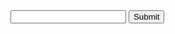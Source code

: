 <html>
<head>
  <meta charset="UTF-8">
  <script language="javascript" type="text/javascript" src="https://cdn.jsdelivr.net/npm/p5@1.0.0/lib/p5.min.js"></script>
  <!-- uncomment lines below to include extra p5 libraries -->
  
  <!--<script language="javascript" src="https://cdn.jsdelivr.net/npm/p5@1.0.0/lib/addons/p5.sound.min.js"></script>-->
  <script language="javascript" type="text/javascript" src="sketch.js"></script>
  <!-- this line removes any default padding and style. you might only need one of these values set. -->
</head>

<body onload="display()">
	<input type="text" id="learnRate" name="learnRate">
	<input type="submit" name="Submit" onclick="change_rate()">
</body>
</html>